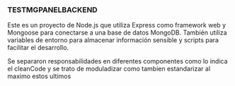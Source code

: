 ### TESTMGPANELBACKEND

Este es un proyecto de Node.js que utiliza Express como framework web y Mongoose para conectarse a una base de datos MongoDB. También utiliza variables de entorno para almacenar información sensible y scripts para facilitar el desarrollo.

Se separaron responsabilidades en diferentes componentes como lo indica el cleanCode y se trato de moduladizar como tambien estandarizar al maximo estos ultimos
